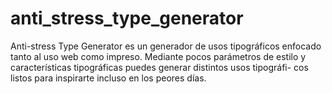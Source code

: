 # anti_stress_type_generator
  Anti-stress Type Generator es un generador de usos tipográficos enfocado tanto al uso web como impreso. Mediante pocos parámetros de estilo y características tipográficas puedes generar distintos usos tipográfi- cos listos para inspirarte incluso en los peores días.
